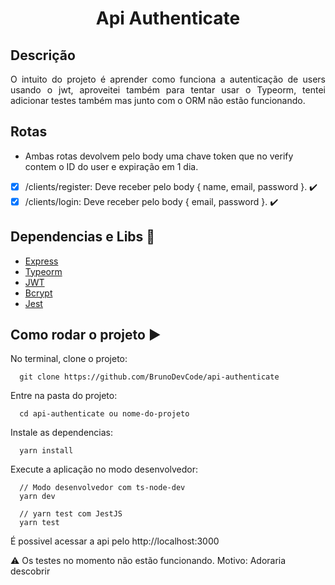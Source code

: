 <h1 align='center'>Api Authenticate</h1>

## Descrição

<p align='justify'>O intuito do projeto é aprender como funciona a autenticação de users usando o jwt, aproveitei também para tentar usar o Typeorm,
tentei adicionar testes também mas junto com o ORM não estão funcionando.</p>

## Rotas

* Ambas rotas devolvem pelo body uma chave token que no verify contem o ID do user e expiração em 1 dia.
- [x] /clients/register: Deve receber pelo body { name, email, password }. :heavy_check_mark:
- [x] /clients/login: Deve receber pelo body { email, password }. :heavy_check_mark:

## Dependencias e Libs :book:

- [Express](http://expressjs.com/pt-br/)
- [Typeorm](https://typeorm.io/#/)
- [JWT](https://www.npmjs.com/package/jsonwebtoken)
- [Bcrypt](https://www.npmjs.com/package/bcryptjs)
- [Jest](https://jestjs.io/en/)

## Como rodar o projeto :arrow_forward:

No terminal, clone o projeto:

```
  git clone https://github.com/BrunoDevCode/api-authenticate
```

Entre na pasta do projeto:

```
  cd api-authenticate ou nome-do-projeto
```

Instale as dependencias:

```
  yarn install
```

Execute a aplicação no modo desenvolvedor:

```
  // Modo desenvolvedor com ts-node-dev
  yarn dev

  // yarn test com JestJS
  yarn test
```
É possivel acessar a api pelo http://localhost:3000

:warning: Os testes no momento não estão funcionando. Motivo: Adoraria descobrir